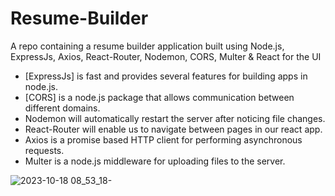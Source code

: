 # Resume-Builder
A repo containing a resume builder application built using Node.js, ExpressJs, Axios, React-Router, Nodemon, CORS, Multer & React for the UI

- [ExpressJs] is fast and provides several features for building apps in node.js.
- [CORS] is a node.js package that allows communication between different domains.
- Nodemon will automatically restart the server after noticing file changes.
- React-Router will enable us to navigate between pages in our react app.
- Axios is a promise based HTTP client for performing asynchronous requests.
- Multer is a node.js middleware for uploading files to the server.

![2023-10-18 08_53_18-](https://github.com/Marx-wrld/Resume-Builder/assets/105711066/c647a250-0e38-4b4d-8a26-f27fc6879499)

